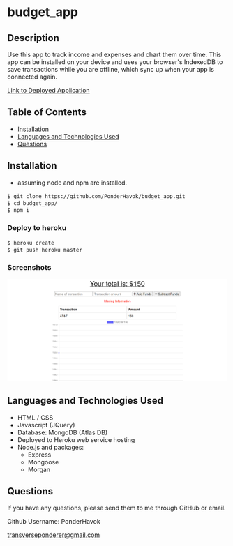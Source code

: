 # budget_app
## Description
 Use this app to track income and expenses and chart them over time. This app can be installed on your device and uses your browser's IndexedDB to save transactions while you are offline, which sync up when your app is connected again.

  [Link to Deployed Application](https://intense-earth-23935.herokuapp.com/)
  
  ## Table of Contents
  * [Installation](#installation)
  * [Languages and Technologies Used](#languages)
  * [Questions](#questions)
  
  ## Installation
 - assuming node and npm are installed. 

```shell
$ git clone https://github.com/PonderHavok/budget_app.git
$ cd budget_app/
$ npm i
```
### Deploy to heroku
```shell
$ heroku create
$ git push heroku master
```

  ### Screenshots
  ![Screenshot of Main Page](Screenshot.png)


  ## Languages and Technologies Used
  * HTML / CSS
  * Javascript (JQuery)
  * Database: MongoDB (Atlas DB)
  * Deployed to Heroku web service hosting
  * Node.js and packages:
    * Express
    * Mongoose
    * Morgan

  
  ## Questions
  If you have any questions, please send them to me through GitHub or email.

  Github Username: PonderHavok

  [transverseponderer@gmail.com](mailto:transverseponderer@gmail.com)
